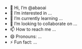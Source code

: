 - 👋 Hi, I’m @abaoai
- 👀 I’m interested in ...
- 🌱 I’m currently learning ...
- 💞️ I’m looking to collaborate on ...
- 📫 How to reach me ...
- 😄 Pronouns: ...
- ⚡ Fun fact: ...

<!---
abaoai/abaoai is a ✨ special ✨ repository because its `README.md` (this file) appears on your GitHub profile.
You can click the Preview link to take a look at your changes.
--->
